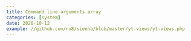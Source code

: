 ```yaml
---
title: Command line arguments array
categories: [system]
date: 2020-10-12
example: //github.com/nu8/sienna/blob/master/yt-views/yt-views.php
---
```

